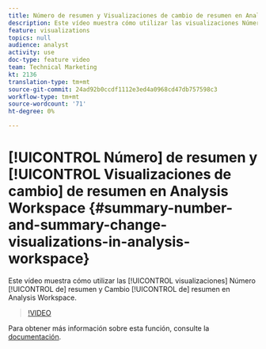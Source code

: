```yaml
---
title: Número de resumen y Visualizaciones de cambio de resumen en Analysis Workspace
description: Este vídeo muestra cómo utilizar las visualizaciones Número de resumen y Cambio de resumen en el Espacio de trabajo de Analyst.
feature: visualizations
topics: null
audience: analyst
activity: use
doc-type: feature video
team: Technical Marketing
kt: 2136
translation-type: tm+mt
source-git-commit: 24ad92b0ccdf1112e3ed4a0968cd47db757598c3
workflow-type: tm+mt
source-wordcount: '71'
ht-degree: 0%

---
```



# [!UICONTROL Número] de resumen y [!UICONTROL Visualizaciones de cambio] de  resumen en Analysis Workspace {#summary-number-and-summary-change-visualizations-in-analysis-workspace}

Este vídeo muestra cómo utilizar las [!UICONTROL visualizaciones] Número [!UICONTROL de] resumen y Cambio [!UICONTROL de] resumen en Analysis Workspace.

>[!VIDEO](https://video.tv.adobe.com/v/23992/?quality=12)

Para obtener más información sobre esta función, consulte la [documentación](https://marketing.adobe.com/resources/help/en_US/analytics/analysis-workspace/summary-number-change.html).
